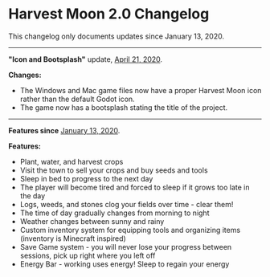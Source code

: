 # Harvest Moon 2.0 Changelog

This changelog only documents updates since January 13, 2020.

<hr />

**"Icon and Bootsplash"** update, <ins>April 21, 2020</ins>.

**Changes:**

- The Windows and Mac game files now have a proper Harvest Moon icon rather than the default Godot icon.
- The game now has a bootsplash stating the title of the project.

<hr />

**Features since** <ins>January 13, 2020</ins>.

**Features:**

- Plant, water, and harvest crops
- Visit the town to sell your crops and buy seeds and tools
- Sleep in bed to progress to the next day
- The player will become tired and forced to sleep if it grows too late in the day
- Logs, weeds, and stones clog your fields over time - clear them!
- The time of day gradually changes from morning to night
- Weather changes between sunny and rainy
- Custom inventory system for equipping tools and organizing items (inventory is Minecraft inspired)
- Save Game system - you will never lose your progress between sessions, pick up right where you left off
- Energy Bar - working uses energy! Sleep to regain your energy